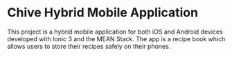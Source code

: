 # Chive Hybrid Mobile Application

This project is a hybrid mobile application for both iOS and Android devices developed with Ionic 3 and the MEAN Stack. The app is a recipe book which allows users to store their recipes safely on their phones.

